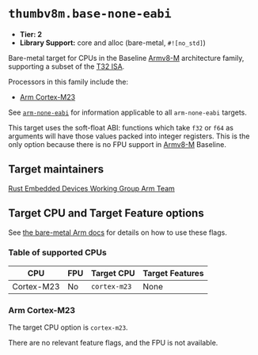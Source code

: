 # `thumbv8m.base-none-eabi`

* **Tier: 2**
* **Library Support:** core and alloc (bare-metal, `#![no_std]`)

Bare-metal target for CPUs in the Baseline [Armv8-M] architecture family,
supporting a subset of the [T32 ISA][t32-isa].

Processors in this family include the:

* [Arm Cortex-M23][cortex-m23]

See [`arm-none-eabi`](arm-none-eabi.md) for information applicable to all
`arm-none-eabi` targets.

This target uses the soft-float ABI: functions which take `f32` or `f64` as
arguments will have those values packed into integer registers. This is the
only option because there is no FPU support in [Armv8-M] Baseline.

[t32-isa]: https://developer.arm.com/Architectures/T32%20Instruction%20Set%20Architecture
[Armv8-M]: https://developer.arm.com/documentation/ddi0553/latest/
[cortex-m23]: https://developer.arm.com/Processors/Cortex-M23

## Target maintainers

[Rust Embedded Devices Working Group Arm Team](https://github.com/rust-embedded/wg?tab=readme-ov-file#the-arm-team)

## Target CPU and Target Feature options

See [the bare-metal Arm
docs](arm-none-eabi.md#target-cpu-and-target-feature-options) for details on how
to use these flags.

### Table of supported CPUs

| CPU         | FPU | Target CPU   | Target Features       |
| ----------- | --- | ------------ | --------------------- |
| Cortex-M23  | No  | `cortex-m23` | None                  |

### Arm Cortex-M23

The target CPU option is `cortex-m23`.

There are no relevant feature flags, and the FPU is not available.
